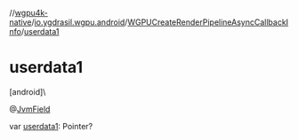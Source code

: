 //[wgpu4k-native](../../../index.md)/[io.ygdrasil.wgpu.android](../index.md)/[WGPUCreateRenderPipelineAsyncCallbackInfo](index.md)/[userdata1](userdata1.md)

# userdata1

[android]\

@[JvmField](https://kotlinlang.org/api/core/kotlin-stdlib/kotlin.jvm/-jvm-field/index.html)

var [userdata1](userdata1.md): Pointer?